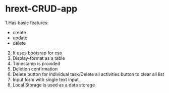 # hrext-CRUD-app
1.Has basic features:
  * create
  * update
  * delete
2. It uses bootsrap for css
3. Display-format as a table 
4. Timestamp is provided
5. Deletion confirmation
6. Delete button for individual task/Delete all activities button to clear all list
7. Input form with single text input
8. Local Storage is used as a data storage 
